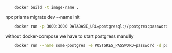 ```bash
    docker build -t image-name .
```


npx prisma migrate dev --name init

```bash
    docker run -p 3000:3000 DATABASE_URL=postgresql://postgres:password@localhost:5432/mydb?schema=public postgres-express-app
```

without docker-compose we have to start postgress manully
```bash
    docker run --name some-postgres -e POSTGRES_PASSWORD=password -d postgres
```
